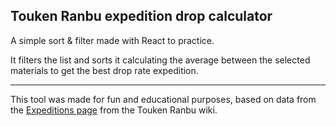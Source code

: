 ## Touken Ranbu expedition drop calculator

A simple sort & filter made with React to practice.

It filters the list and sorts it calculating the average between the selected materials to get the best drop rate expedition. 

***
This tool was made for fun and educational purposes, based on data from the [Expeditions page](https://touken-ranbu.fandom.com/wiki/Expeditions) from the Touken Ranbu wiki. 
